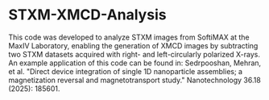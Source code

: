 # STXM-XMCD-Analysis
This code was developed to analyze STXM images from SoftiMAX at the MaxIV Laboratory, enabling the generation of XMCD images by subtracting two STXM datasets acquired with right- and left-circularly polarized X-rays. 
An example application of this code can be found in:
Sedrpooshan, Mehran, et al. "Direct device integration of single 1D nanoparticle assemblies; a magnetization reversal and magnetotransport study." Nanotechnology 36.18 (2025): 185601.
